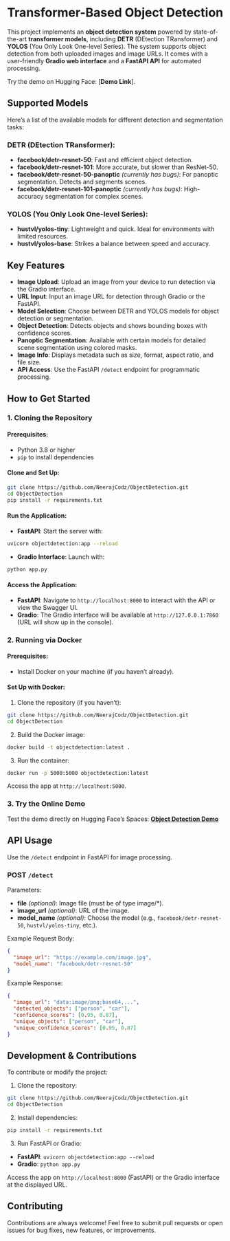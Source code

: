 
# Transformer-Based Object Detection

This project implements an **object detection system** powered by state-of-the-art **transformer models**, including **DETR** (DEtection TRansformer) and **YOLOS** (You Only Look One-level Series). The system supports object detection from both uploaded images and image URLs. It comes with a user-friendly **Gradio web interface** and a **FastAPI API** for automated processing.

Try the demo on Hugging Face: \[**Demo Link**].

## Supported Models

Here’s a list of the available models for different detection and segmentation tasks:

### **DETR (DEtection TRansformer)**:

* **facebook/detr-resnet-50**: Fast and efficient object detection.
* **facebook/detr-resnet-101**: More accurate, but slower than ResNet-50.
* **facebook/detr-resnet-50-panoptic** *(currently has bugs)*: For panoptic segmentation. Detects and segments scenes.
* **facebook/detr-resnet-101-panoptic** *(currently has bugs)*: High-accuracy segmentation for complex scenes.

### **YOLOS (You Only Look One-level Series)**:

* **hustvl/yolos-tiny**: Lightweight and quick. Ideal for environments with limited resources.
* **hustvl/yolos-base**: Strikes a balance between speed and accuracy.

## Key Features

* **Image Upload**: Upload an image from your device to run detection via the Gradio interface.
* **URL Input**: Input an image URL for detection through Gradio or the FastAPI.
* **Model Selection**: Choose between DETR and YOLOS models for object detection or segmentation.
* **Object Detection**: Detects objects and shows bounding boxes with confidence scores.
* **Panoptic Segmentation**: Available with certain models for detailed scene segmentation using colored masks.
* **Image Info**: Displays metadata such as size, format, aspect ratio, and file size.
* **API Access**: Use the FastAPI `/detect` endpoint for programmatic processing.

## How to Get Started

### 1. **Cloning the Repository**

#### Prerequisites:

* Python 3.8 or higher
* `pip` to install dependencies

#### Clone and Set Up:

```bash
git clone https://github.com/NeerajCodz/ObjectDetection.git
cd ObjectDetection
pip install -r requirements.txt
```

#### Run the Application:

* **FastAPI**: Start the server with:

```bash
uvicorn objectdetection:app --reload
```

* **Gradio Interface**: Launch with:

```bash
python app.py
```

#### Access the Application:

* **FastAPI**: Navigate to `http://localhost:8000` to interact with the API or view the Swagger UI.
* **Gradio**: The Gradio interface will be available at `http://127.0.0.1:7860` (URL will show up in the console).

### 2. **Running via Docker**

#### Prerequisites:

* Install Docker on your machine (if you haven’t already).

#### Set Up with Docker:

1. Clone the repository (if you haven’t):

```bash
git clone https://github.com/NeerajCodz/ObjectDetection.git
cd ObjectDetection
```

2. Build the Docker image:

```bash
docker build -t objectdetection:latest .
```

3. Run the container:

```bash
docker run -p 5000:5000 objectdetection:latest
```

Access the app at `http://localhost:5000`.

### 3. **Try the Online Demo**

Test the demo directly on Hugging Face’s Spaces:
[**Object Detection Demo**](https://huggingface.co/spaces/NeerajCodz/ObjectDetection)

## API Usage

Use the `/detect` endpoint in FastAPI for image processing.

### **POST** `/detect`

Parameters:

* **file** *(optional)*: Image file (must be of type image/\*).
* **image\_url** *(optional)*: URL of the image.
* **model\_name** *(optional)*: Choose the model (e.g., `facebook/detr-resnet-50`, `hustvl/yolos-tiny`, etc.).

Example Request Body:

```json
{
  "image_url": "https://example.com/image.jpg",
  "model_name": "facebook/detr-resnet-50"
}
```

Example Response:

```json
{
  "image_url": "data:image/png;base64,...",
  "detected_objects": ["person", "car"],
  "confidence_scores": [0.95, 0.87],
  "unique_objects": ["person", "car"],
  "unique_confidence_scores": [0.95, 0.87]
}
```

## Development & Contributions

To contribute or modify the project:

1. Clone the repository:

```bash
git clone https://github.com/NeerajCodz/ObjectDetection.git
cd ObjectDetection
```

2. Install dependencies:

```bash
pip install -r requirements.txt
```

3. Run FastAPI or Gradio:

* **FastAPI**: `uvicorn objectdetection:app --reload`
* **Gradio**: `python app.py`

Access the app on `http://localhost:8000` (FastAPI) or the Gradio interface at the displayed URL.

## Contributing

Contributions are always welcome! Feel free to submit pull requests or open issues for bug fixes, new features, or improvements.


